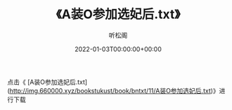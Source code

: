 ﻿---
title:  《A装O参加选妃后.txt》
date:   2022-01-03T00:00:00+00:00
author: 听松阁
layout: post
permalink: /A装O参加选妃后/
categories: 小说
tags: [小说]
---

点击《 [A装O参加选妃后.txt](<a href="http://img.660000.xyz/bookstukust/book/bntxt/11/A" target=_blank>http://img.660000.xyz/bookstukust/book/bntxt/11/A装O参加选妃后.txt)》进行下载
